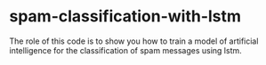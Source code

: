 # spam-classification-with-lstm
The role of this code is to show you how to train a model of artificial intelligence for the classification of spam messages using lstm.
